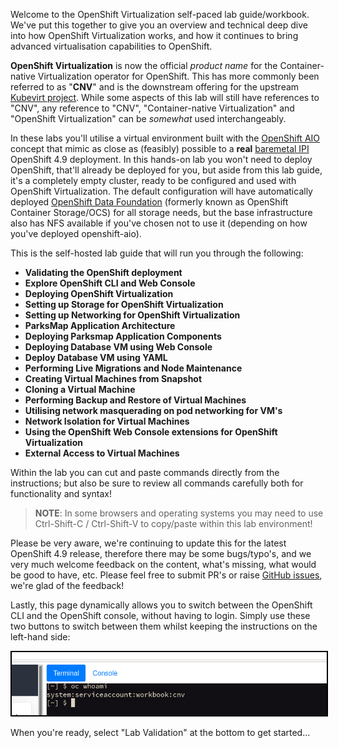 Welcome to the OpenShift Virtualization self-paced lab guide/workbook. We've put this together to give you an overview and technical deep dive into how OpenShift Virtualization works, and how it continues to bring advanced virtualisation capabilities to OpenShift.

**OpenShift Virtualization** is now the official *product name* for the Container-native Virtualization operator for OpenShift. This has more commonly been referred to as "**CNV**" and is the downstream offering for the upstream [Kubevirt project](https://kubevirt.io/). While some aspects of this lab will still have references to "CNV", any reference to "CNV", "Container-native Virtualization" and "OpenShift Virtualization" can be *somewhat* used interchangeably.

In these labs you'll utilise a virtual environment built with the [OpenShift AIO](https://github.com/RHFieldProductManagement/openshift-aio) concept that mimic as close as (feasibly) possible to a **real** [baremetal IPI](https://metal3.io/) OpenShift 4.9 deployment. In this hands-on lab you won't need to deploy OpenShift, that'll already be deployed for you, but aside from this lab guide, it's a completely empty cluster, ready to be configured and used with OpenShift Virtualization. The default configuration will have automatically deployed [OpenShift Data Foundation](https://www.redhat.com/en/technologies/cloud-computing/openshift-data-foundation) (formerly known as OpenShift Container Storage/OCS) for all storage needs, but the base infrastructure also has NFS available if you've chosen not to use it (depending on how you've deployed openshift-aio).

This is the self-hosted lab guide that will run you through the following:

* **Validating the OpenShift deployment**
* **Explore OpenShift CLI and Web Console**
* **Deploying OpenShift Virtualization**
* **Setting up Storage for OpenShift Virtualization**
* **Setting up Networking for OpenShift Virtualization**
* **ParksMap Application Architecture**
* **Deploying Parksmap Application Components**
* **Deploying Database VM using Web Console**
* **Deploy Database VM using YAML**
* **Performing Live Migrations and Node Maintenance**
* **Creating Virtual Machines from Snapshot**
* **Cloning a Virtual Machine**
* **Performing Backup and Restore of Virtual Machines**
* **Utilising network masquerading on pod networking for VM's**
* **Network Isolation for Virtual Machines**
* **Using the OpenShift Web Console extensions for OpenShift Virtualization**
* **External Access to Virtual Machines**

Within the lab you can cut and paste commands directly from the instructions; but also be sure to review all commands carefully both for functionality and syntax!

> **NOTE**: In some browsers and operating systems you may need to use Ctrl-Shift-C / Ctrl-Shift-V to copy/paste within this lab environment!

Please be very aware, we're continuing to update this for the latest OpenShift 4.9 release, therefore there may be some bugs/typo's, and we very much welcome feedback on the content, what's missing, what would be good to have, etc. Please feel free to submit PR's or raise [GitHub issues](https://github.com/RHFieldProductManagement/openshift-aio/issues/new), we're glad of the feedback!

Lastly, this page dynamically allows you to switch between the OpenShift CLI and the OpenShift console, without having to login. Simply use these two buttons to switch between them whilst keeping the instructions on the left-hand side:

<img src="img/terminal-window.png" style="border:2px solid black"/>

When you're ready, select "Lab Validation" at the bottom to get started...

